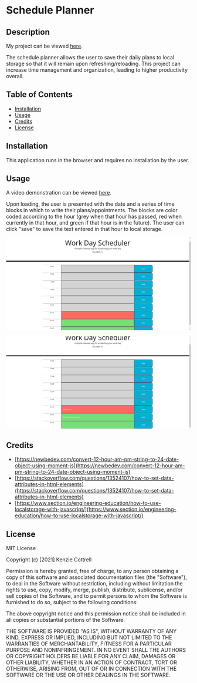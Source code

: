 # Schedule Planner

## Description

My project can be viewed [here](https://mcktayl.github.io/schedule-planner/).

The schedule planner allows the user to save their daily plans to local storage so that it will remain upon refreshing/reloading. This project can increase time management and organization, leading to higher productivity overall.

## Table of Contents

- [Installation](#installation)
- [Usage](#usage)
- [Credits](#credits)
- [License](#license)

## Installation

This application runs in the browser and requires no installation by the user.

## Usage

A video demonstration can be viewed [here](https://user-images.githubusercontent.com/91210267/139353420-cd6dc8ce-652c-4f55-aeba-cbcefda2d034.mp4).

Upon loading, the user is presented with the date and a series of time blocks in which to write their plans/appointments. The blocks are color coded according to the hour (grey when that hour has passed, red when currently in that hour, and green if that hour is in the future). The user can click "save" to save the text entered in that hour to local storage.

![screenshot-01](./assets/images/screenshot-01.png)

![screenshot-02](./assets/images/screenshot-02.png)

## Credits

- [https://newbedev.com/convert-12-hour-am-pm-string-to-24-date-object-using-moment-js](https://newbedev.com/convert-12-hour-am-pm-string-to-24-date-object-using-moment-js)
- [https://stackoverflow.com/questions/13524107/how-to-set-data-attributes-in-html-elements](https://stackoverflow.com/questions/13524107/how-to-set-data-attributes-in-html-elements)
- [https://www.section.io/engineering-education/how-to-use-localstorage-with-javascript/](https://www.section.io/engineering-education/how-to-use-localstorage-with-javascript/)

## License

MIT License

Copyright (c) [2021] Kenzie Cottrell

Permission is hereby granted, free of charge, to any person obtaining a copy
of this software and associated documentation files (the "Software"), to deal
in the Software without restriction, including without limitation the rights
to use, copy, modify, merge, publish, distribute, sublicense, and/or sell
copies of the Software, and to permit persons to whom the Software is
furnished to do so, subject to the following conditions:

The above copyright notice and this permission notice shall be included in all
copies or substantial portions of the Software.

THE SOFTWARE IS PROVIDED "AS IS", WITHOUT WARRANTY OF ANY KIND, EXPRESS OR
IMPLIED, INCLUDING BUT NOT LIMITED TO THE WARRANTIES OF MERCHANTABILITY,
FITNESS FOR A PARTICULAR PURPOSE AND NONINFRINGEMENT. IN NO EVENT SHALL THE
AUTHORS OR COPYRIGHT HOLDERS BE LIABLE FOR ANY CLAIM, DAMAGES OR OTHER
LIABILITY, WHETHER IN AN ACTION OF CONTRACT, TORT OR OTHERWISE, ARISING FROM,
OUT OF OR IN CONNECTION WITH THE SOFTWARE OR THE USE OR OTHER DEALINGS IN THE
SOFTWARE.
